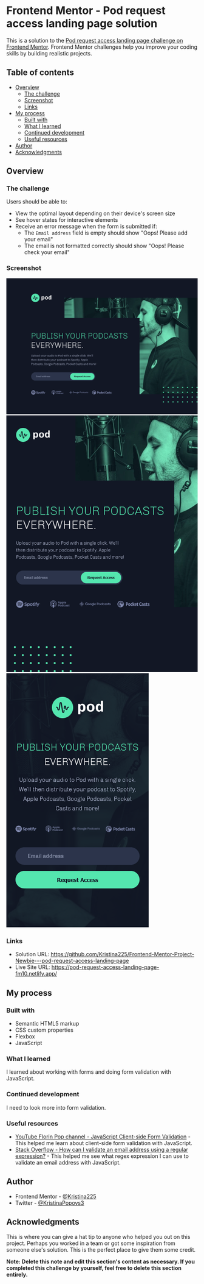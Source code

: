 # Frontend Mentor - Pod request access landing page solution

This is a solution to the [Pod request access landing page challenge on Frontend Mentor](https://www.frontendmentor.io/challenges/pod-request-access-landing-page-eyTmdkLSG). Frontend Mentor challenges help you improve your coding skills by building realistic projects.

## Table of contents

- [Overview](#overview)
  - [The challenge](#the-challenge)
  - [Screenshot](#screenshot)
  - [Links](#links)
- [My process](#my-process)
  - [Built with](#built-with)
  - [What I learned](#what-i-learned)
  - [Continued development](#continued-development)
  - [Useful resources](#useful-resources)
- [Author](#author)
- [Acknowledgments](#acknowledgments)

## Overview

### The challenge

Users should be able to:

- View the optimal layout depending on their device's screen size
- See hover states for interactive elements
- Receive an error message when the form is submitted if:
  - The `Email address` field is empty should show "Oops! Please add your email"
  - The email is not formatted correctly should show "Oops! Please check your email"

### Screenshot

![](./screenshots/desktop_screenshot.png)
![](./screenshots/tablet_screenshot.png)
![](./screenshots/mobile_screenshot.png)

### Links

- Solution URL: https://github.com/Kristina225/Frontend-Mentor-Project-Newbie---pod-request-access-landing-page
- Live Site URL: https://pod-request-access-landing-page-fm10.netlify.app/

## My process

### Built with

- Semantic HTML5 markup
- CSS custom properties
- Flexbox
- JavaScript

### What I learned

I learned about working with forms and doing form validation with JavaScript.

### Continued development

I need to look more into form validation.

### Useful resources

- [YouTube Florin Pop channel - JavaScript Client-side Form Validation](https://www.youtube.com/watch?v=rsd4FNGTRBw) - This helped me learn about client-side form validation with JavaScript.
- [Stack Overflow - How can I validate an email address using a regular expression?](https://stackoverflow.com/questions/201323/how-can-i-validate-an-email-address-using-a-regular-expression) - This helped me see what regex expression I can use to validate an email address with JavaScript.

## Author

- Frontend Mentor - [@Kristina225](https://www.frontendmentor.io/profile/Kristina225)
- Twitter - [@KristinaPopovs3](https://twitter.com/KristinaPopovs3)

## Acknowledgments

This is where you can give a hat tip to anyone who helped you out on this project. Perhaps you worked in a team or got some inspiration from someone else's solution. This is the perfect place to give them some credit.

**Note: Delete this note and edit this section's content as necessary. If you completed this challenge by yourself, feel free to delete this section entirely.**
